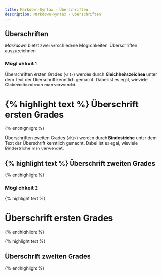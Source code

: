 ```yaml
---
title: Markdown-Syntax - Überschriften
description: Markdown-Syntax - Überschriften
---
```


## Überschriften

*Markdown* bietet zwei verschiedene Möglichkeiten, Überschriften auszuzeichnen.

### Möglichkeit 1

Überschriften ersten Grades (`<h1>`) werden durch **Gleichheitszeichen** unter dem Text der Überschrift kenntlich gemacht. Dabei ist es egal, wieviele Gleichheitszeichen man verwendet.

{% highlight text %}
Überschrift ersten Grades
=========================
{% endhighlight %}

Überschriften zweiten Grades (`<h1>`) werden durch **Bindestriche** unter dem Text der Überschrift kenntlich gemacht. Dabei ist es egal, wieviele Bindestriche man verwendet.

{% highlight text %}
Überschrift zweiten Grades
--------------------------
{% endhighlight %}

### Möglichkeit 2

{% highlight text %}
# Überschrift ersten Grades
{% endhighlight %}

{% highlight text %}
## Überschrift zweiten Grades
{% endhighlight %}
